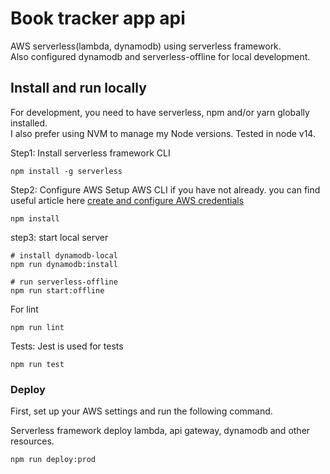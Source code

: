 # Book tracker app api

AWS serverless(lambda, dynamodb) using serverless framework.  
Also configured dynamodb and serverless-offline for local development.

## Install and run locally

For development, you need to have serverless, npm and/or yarn globally installed.  
I also prefer using NVM to manage my Node versions.
Tested in node v14.

Step1: Install serverless framework CLI
```shell
npm install -g serverless
```

Step2: Configure AWS
Setup AWS CLI if you have not already. 
you can find useful article here [create and configure AWS credentials](https://levelup.gitconnected.com/configure-aws-for-development-and-deployment-ad822097fc22)
```shell
npm install
```

step3: start local server

```shell
# install dynamodb-local
npm run dynamodb:install

# run serverless-offline
npm run start:offline
```

For lint 
```
npm run lint
```

Tests: Jest is used for tests
```
npm run test
```

### Deploy

First, set up your AWS settings and run the following command.

Serverless framework deploy lambda, api gateway, dynamodb and other resources.

```shell
npm run deploy:prod
```
